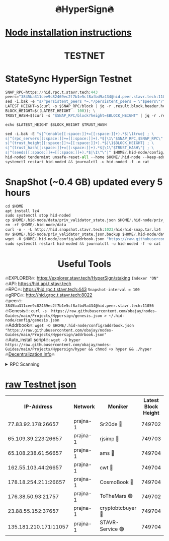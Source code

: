 <h1 align="center"> 🔥HyperSign🔥</h1>

[Node installation instructions](https://github.com/obajay/nodes-Guides/tree/main/Projects/Hypersign)
=

<h1 align="center"> TESTNET</h1>

# StateSync HyperSign Testnet
```python
SNAP_RPC=https://hid.rpc.t.stavr.tech:443
peers="3845ba311cee9c82469ec2f7b1e5cf8afbd9a434@hid.peer.stavr.tech:11056"
sed -i.bak -e "s/^persistent_peers *=.*/persistent_peers = \"$peers\"/" $HOME/.hid-node/config/config.toml
LATEST_HEIGHT=$(curl -s $SNAP_RPC/block | jq -r .result.block.header.height); \
BLOCK_HEIGHT=$((LATEST_HEIGHT - 100)); \
TRUST_HASH=$(curl -s "$SNAP_RPC/block?height=$BLOCK_HEIGHT" | jq -r .result.block_id.hash)

echo $LATEST_HEIGHT $BLOCK_HEIGHT $TRUST_HASH

sed -i.bak -E "s|^(enable[[:space:]]+=[[:space:]]+).*$|\1true| ; \
s|^(rpc_servers[[:space:]]+=[[:space:]]+).*$|\1\"$SNAP_RPC,$SNAP_RPC\"| ; \
s|^(trust_height[[:space:]]+=[[:space:]]+).*$|\1$BLOCK_HEIGHT| ; \
s|^(trust_hash[[:space:]]+=[[:space:]]+).*$|\1\"$TRUST_HASH\"| ; \
s|^(seeds[[:space:]]+=[[:space:]]+).*$|\1\"\"|" $HOME/.hid-node/config/config.toml
hid-noded tendermint unsafe-reset-all --home $HOME/.hid-node --keep-addr-book
systemctl restart hid-noded && journalctl -u hid-noded -f -o cat
```
# SnapShot (~0.4 GB) updated every 5 hours
```python
cd $HOME
apt install lz4
sudo systemctl stop hid-noded
cp $HOME/.hid-node/data/priv_validator_state.json $HOME/.hid-node/priv_validator_state.json.backup
rm -rf $HOME/.hid-node/data
curl -o - -L http://hid.snapshot.stavr.tech:1023/hid/hid-snap.tar.lz4 | lz4 -c -d - | tar -x -C $HOME/.hid-node --strip-components 2
mv $HOME/.hid-node/priv_validator_state.json.backup $HOME/.hid-node/data/priv_validator_state.json
wget -O $HOME/.hid-node/config/addrbook.json "https://raw.githubusercontent.com/obajay/nodes-Guides/main/Projects/Hypersign/addrbook.json"
sudo systemctl restart hid-noded && journalctl -u hid-noded -f -o cat
```

 <h1 align="center"> Useful Tools</h1>

🔥EXPLORER🔥:      https://explorer.stavr.tech/HyperSign/staking        `Indexer "ON"` \
🔥API:             https://hid.api.t.stavr.tech \
🔥RPC🔥:           https://hid.rpc.t.stavr.tech:443              `Snapshot-interval = 100` \
🔥gRPC🔥:          http://hid.grpc.t.stavr.tech:8022 \
🔥peer🔥:          `3845ba311cee9c82469ec2f7b1e5cf8afbd9a434@hid.peer.stavr.tech:11056` \
🔥Genesis🔥:     ```curl -s  https://raw.githubusercontent.com/obajay/nodes-Guides/main/Projects/Hypersign/genesis.json > ~/.hid-node/config/genesis.json``` \
🔥Addrbook🔥:    ```wget -O $HOME/.hid-node/config/addrbook.json "https://raw.githubusercontent.com/obajay/nodes-Guides/main/Projects/Hypersign/addrbook.json"``` \
🔥Auto_install script🔥: ```wget -O hyper https://raw.githubusercontent.com/obajay/nodes-Guides/main/Projects/Hypersign/hyper && chmod +x hyper && ./hyper``` \
🔥[Decentralization Info](https://github.com/obajay/StateSync-snapshots/tree/main/Projects/Hypersign/Decentralization)🔥

<details>
<summary>RPC Scanning</summary>

<h2 align="center"> We scan nodes in real time every 4 hours. And we provide the final result of RPC endpoints.
We cannot influence the operation of these nodes in any way. </h2>


```python
If Voting Power is higher than 0 --> then the Node is a validator of the network and may be subject to attack and be a potential threat to the chain.
```
```python
We marked such validators with a red symbol
```

</details>

[raw Testnet json](https://rpc-check.hypert.stavr.tech/hypert/rpc-hypert-result.json)
=

<table><tr><th>IP-Address</th><th>Network</th><th>Moniker</th><th>Latest Block Height</th><th>Earliest Block Height</th><th>Catching Up</th><th>Tx Index</th><th>Voting Power</th><th>Scan Time</th></tr><tr><td>77.83.92.178:26657</td><td>prajna-1</td><td>Sr20de 🔴</td><td>749702</td><td>1</td><td>False</td><td>on</td><td>1080256</td><td>2024-02-06T22:59:31.285023784UTC</td></tr><tr><td>65.109.39.223:26657</td><td>prajna-1</td><td>rjsimp 🔴</td><td>749703</td><td>1</td><td>False</td><td>on</td><td>1154164</td><td>2024-02-06T22:59:34.196578501UTC</td></tr><tr><td>65.108.238.61:56657</td><td>prajna-1</td><td>ams 🔴</td><td>749704</td><td>1</td><td>False</td><td>on</td><td>1193159</td><td>2024-02-06T22:59:41.057326422UTC</td></tr><tr><td>162.55.103.44:26657</td><td>prajna-1</td><td>cwt 🔴</td><td>749704</td><td>1</td><td>False</td><td>on</td><td>989833</td><td>2024-02-06T22:59:43.842076146UTC</td></tr><tr><td>178.18.254.211:26657</td><td>prajna-1</td><td>CosmoBook 🔴</td><td>749704</td><td>108201</td><td>False</td><td>on</td><td>990495</td><td>2024-02-06T22:59:40.678475438UTC</td></tr><tr><td>176.38.50.93:21757</td><td>prajna-1</td><td>ToTheMars 🟢</td><td>749702</td><td>635201</td><td>False</td><td>on</td><td>0</td><td>2024-02-06T22:59:31.830275248UTC</td></tr><tr><td>23.88.55.152:37657</td><td>prajna-1</td><td>cryptobtcbuyer 🔴</td><td>749704</td><td>649704</td><td>False</td><td>on</td><td>1178445</td><td>2024-02-06T22:59:44.151043937UTC</td></tr><tr><td>135.181.210.171:11057</td><td>prajna-1</td><td>STAVR-Service 🟢</td><td>749704</td><td>747501</td><td>False</td><td>on</td><td>0</td><td>2024-02-06T22:59:41.470932836UTC</td></tr></table>

